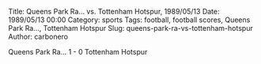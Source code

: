 Title: Queens Park Ra… vs. Tottenham Hotspur, 1989/05/13
Date: 1989/05/13 00:00
Category: sports
Tags: football, football scores, Queens Park Ra…, Tottenham Hotspur
Slug: queens-park-ra-vs-tottenham-hotspur
Author: carbonero


Queens Park Ra… 1 - 0 Tottenham Hotspur
